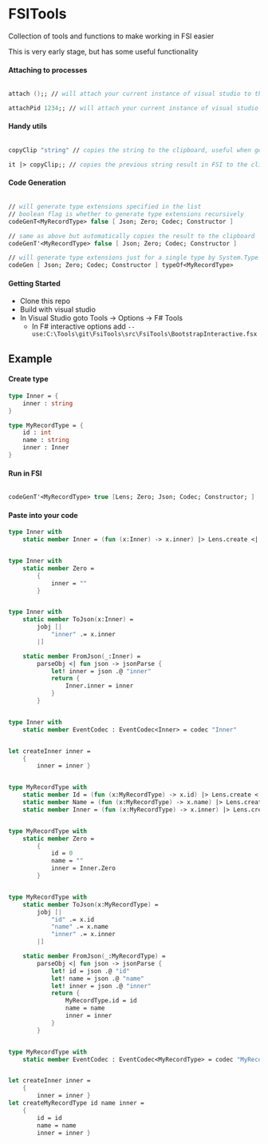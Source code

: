 FSITools
========

Collection of tools and functions to make working in FSI easier

This is very early stage, but has some useful functionality


#### Attaching to processes

```fsharp

attach ();; // will attach your current instance of visual studio to the current fsi session

attachPid 1234;; // will attach your current instance of visual studio to process with a PID of 1234

```

#### Handy utils
```fsharp

copyClip "string" // copies the string to the clipboard, useful when generating code using the code gen functions

it |> copyClip;; // copies the previous string result in FSI to the clip board
```


#### Code Generation

```fsharp

// will generate type extensions specified in the list
// boolean flag is whether to generate type extensions recursively
codeGenT<MyRecordType> false [ Json; Zero; Codec; Constructor ]

// same as above but automatically copies the result to the clipboard
codeGenT'<MyRecordType> false [ Json; Zero; Codec; Constructor ]

// will generate type extensions just for a single type by System.Type
codeGen [ Json; Zero; Codec; Constructor ] typeOf<MyRecordType> 

```


#### Getting Started

* Clone this repo
* Build with visual studio
* In Visual Studio goto Tools -> Options -> F# Tools
  * In F# interactive options add 
    `--use:C:\Tools\git\FsiTools\src\FsiTools\BootstrapInteractive.fsx` 

## Example

#### Create type
```fsharp
type Inner = {
    inner : string
}

type MyRecordType = {
    id : int
    name : string
    inner : Inner
}
```

#### Run in FSI
```fsharp

codeGenT'<MyRecordType> true [Lens; Zero; Json; Codec; Constructor; ]

```

#### Paste into your code
```fsharp
type Inner with
    static member Inner = (fun (x:Inner) -> x.inner) |> Lens.create <| fun v x -> {x with inner = v }


type Inner with
    static member Zero =
        {
            inner = ""
        }


type Inner with
    static member ToJson(x:Inner) =
        jobj [|
            "inner" .= x.inner
        |]

    static member FromJson(_:Inner) =
        parseObj <| fun json -> jsonParse {
            let! inner = json .@ "inner"
            return {
                Inner.inner = inner
            }
        }


type Inner with
    static member EventCodec : EventCodec<Inner> = codec "Inner"


let createInner inner = 
    {
        inner = inner }


type MyRecordType with
    static member Id = (fun (x:MyRecordType) -> x.id) |> Lens.create <| fun v x -> {x with id = v }
    static member Name = (fun (x:MyRecordType) -> x.name) |> Lens.create <| fun v x -> {x with name = v }
    static member Inner = (fun (x:MyRecordType) -> x.inner) |> Lens.create <| fun v x -> {x with inner = v }


type MyRecordType with
    static member Zero =
        {
            id = 0
            name = ""
            inner = Inner.Zero
        }


type MyRecordType with
    static member ToJson(x:MyRecordType) =
        jobj [|
            "id" .= x.id
            "name" .= x.name
            "inner" .= x.inner
        |]

    static member FromJson(_:MyRecordType) =
        parseObj <| fun json -> jsonParse {
            let! id = json .@ "id"
            let! name = json .@ "name"
            let! inner = json .@ "inner"
            return {
                MyRecordType.id = id
                name = name
                inner = inner
            }
        }


type MyRecordType with
    static member EventCodec : EventCodec<MyRecordType> = codec "MyRecordType"


let createInner inner = 
    {
        inner = inner }
let createMyRecordType id name inner = 
    {
        id = id
        name = name
        inner = inner }
```



